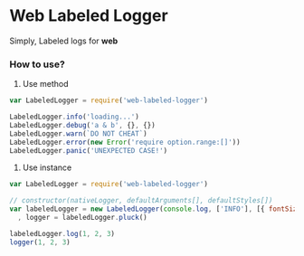 # Web Labeled Logger

Simply, Labeled logs for **web**

### How to use?

1. Use method
  ```javascript
  var LabeledLogger = require('web-labeled-logger')

  LabeledLogger.info('loading...')
  LabeledLogger.debug('a & b', {}, {})
  LabeledLogger.warn(`DO NOT CHEAT`)
  LabeledLogger.error(new Error('require option.range:[]'))
  LabeledLogger.panic('UNEXPECTED CASE!')
  ```
1. Use instance
  ```javascript
  var LabeledLogger = require('web-labeled-logger')

  // constructor(nativeLogger, defaultArguments[], defaultStyles[])
  var labeledLogger = new LabeledLogger(console.log, ['INFO'], [{ fontSize: '2em' }])
    , logger = labeledLogger.pluck()

  labeledLogger.log(1, 2, 3)
  logger(1, 2, 3)

  ```
